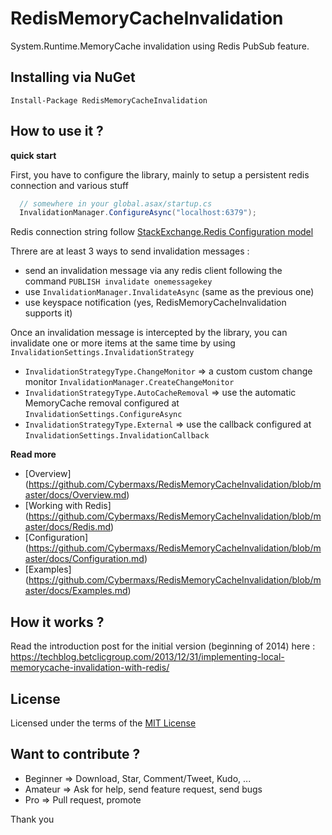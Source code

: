RedisMemoryCacheInvalidation
============================

System.Runtime.MemoryCache invalidation using Redis PubSub feature.


Installing via NuGet
---
```
Install-Package RedisMemoryCacheInvalidation
```


How to use it ?
---

__quick start__


First, you have to configure the library, mainly to setup a persistent redis connection and various stuff
```csharp
  // somewhere in your global.asax/startup.cs
  InvalidationManager.ConfigureAsync("localhost:6379");
```
Redis connection string follow [StackExchange.Redis Configuration model](https://github.com/StackExchange/StackExchange.Redis/blob/master/Docs/Configuration.md)

Threre are at least 3 ways to send invalidation messages :
- send an invalidation message via any redis client following the command `PUBLISH invalidate onemessagekey`
- use `InvalidationManager.InvalidateAsync` (same as the previous one)
- use keyspace notification (yes, RedisMemoryCacheInvalidation supports it)

Once an invalidation message is intercepted by the library, you can invalidate one or more items at the same time by using `InvalidationSettings.InvalidationStrategy`
- `InvalidationStrategyType.ChangeMonitor` => a custom custom change monitor `InvalidationManager.CreateChangeMonitor`
- `InvalidationStrategyType.AutoCacheRemoval` => use the automatic MemoryCache removal configured at `InvalidationSettings.ConfigureAsync`
- `InvalidationStrategyType.External` => use the callback configured at `InvalidationSettings.InvalidationCallback`

__Read more__
- [Overview] (https://github.com/Cybermaxs/RedisMemoryCacheInvalidation/blob/master/docs/Overview.md)
- [Working with Redis] (https://github.com/Cybermaxs/RedisMemoryCacheInvalidation/blob/master/docs/Redis.md)
- [Configuration] (https://github.com/Cybermaxs/RedisMemoryCacheInvalidation/blob/master/docs/Configuration.md)
- [Examples] (https://github.com/Cybermaxs/RedisMemoryCacheInvalidation/blob/master/docs/Examples.md)

How it works ?
---
Read the introduction post for the initial version (beginning of 2014) here : https://techblog.betclicgroup.com/2013/12/31/implementing-local-memorycache-invalidation-with-redis/

License
---
Licensed under the terms of the [MIT License](http://opensource.org/licenses/MIT)

Want to contribute ?
---
- Beginner => Download, Star, Comment/Tweet, Kudo, ...
- Amateur => Ask for help, send feature request, send bugs
- Pro => Pull request, promote

Thank you
